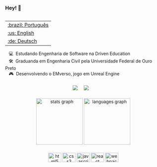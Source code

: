 ### Hey! 👋

<table align="right">
 <tr><td><a href="README.md">:brazil:&nbsp;Português</a></td></tr>
 <tr><td><a href="README_en.md">:us:&nbsp;English</a></td></tr>
 <tr><td><a href="README_de.md">:de:&nbsp;Deutsch</a></td></tr>

</table>

###

&nbsp;&nbsp;&nbsp;:computer: &nbsp;Estudando Engenharia de Software na Driven Education\
&nbsp;&nbsp;&nbsp;:hammer_and_wrench: &nbsp;Graduanda em Engenharia Civil pela Universidade Federal de Ouro Preto\
&nbsp;&nbsp;&nbsp;:video_game: &nbsp;Desenvolvendo o EMverso, jogo em Unreal Engine 

###

<p align="center">
  <a href="mailto:analaurafferraz@gmail.com?subject=Olá%20Ana"><img src="https://img.shields.io/badge/gmail-%23D14836.svg?&style=for-the-badge&logo=gmail&logoColor=white" /></a>&nbsp;&nbsp;&nbsp;&nbsp;
  <a href="https://www.linkedin.com/in/ana-laura-ferraz/"><img src="https://img.shields.io/badge/linkedin-%230077B5.svg?&style=for-the-badge&logo=linkedin&logoColor=white" /></a>&nbsp;&nbsp;&nbsp;&nbsp;
</p>

###

<div align="center">
  <img src="https://github-readme-stats.vercel.app/api?hide_title=false&hide_rank=false&show_icons=true&include_all_commits=true&count_private=true&disable_animations=false&theme=dracula&locale=en&hide_border=false&username=AnaLauraFFerraz" height="150" alt="stats graph"  />
  <img src="https://github-readme-stats.vercel.app/api/top-langs?locale=en&hide_title=false&layout=compact&card_width=320&langs_count=5&theme=dracula&hide_border=false&username=AnaLauraFFerraz" height="150" alt="languages graph"  />
</div>

###

<div align="center">
  <img src="https://cdn.jsdelivr.net/gh/devicons/devicon/icons/html5/html5-original.svg" height="30" width="42" alt="html5 logo"  />
  <img src="https://cdn.jsdelivr.net/gh/devicons/devicon/icons/css3/css3-original.svg" height="30" width="42" alt="css3 logo"  />
  <img src="https://cdn.jsdelivr.net/gh/devicons/devicon/icons/javascript/javascript-original.svg" height="30" width="42" alt="javascript logo"  />
  <img src="https://cdn.jsdelivr.net/gh/devicons/devicon/icons/react/react-original.svg" height="30" width="42" alt="react logo"  />
  <img src="https://cdn.jsdelivr.net/gh/devicons/devicon/icons/webpack/webpack-original.svg" height="30" width="42" alt="webpack logo"  />
</div>
